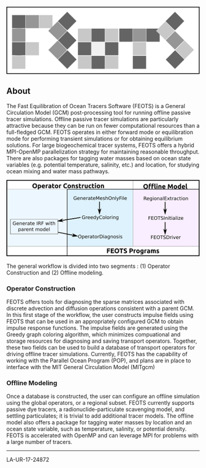 
![logo](doc/FEOTS_Logo.png)
## About
 The Fast Equilibration of Ocean Tracers Software (FEOTS) is a General Circulation Model (GCM) post-processing tool for running offline passive tracer simulations. Offline passive tracer simulations are particularly attractive because they can be run on fewer computational resources than a full-fledged GCM. FEOTS operates in either forward mode or equilibration mode for performing transient simulations or for obtaining equilibrium solutions.  For large biogeochemical tracer systems, FEOTS offers a hybrid MPI-OpenMP parallelization strategy for maintaining reasonable throughput. There are also packages for tagging water masses based on ocean state variables (e.g. potential temperature, salinity, etc.) and location, for studying ocean mixing and water mass pathways.
 
   ![useful image](doc/workflow.png)
   
The general workflow is divided into two segments : (1) Operator Construction and (2) Offline modeling.

### Operator Construction
FEOTS offers tools for diagnosing the sparse matrices associated with discrete advection and diffusion operations consistent with a parent GCM. In this first stage of the workflow, the user constructs impulse fields using FEOTS that can be used in an appropriately configured GCM to obtain impulse response functions. The impulse fields are generated using the Greedy graph coloring algorithm, which minimizes compuational and storage resources for diagnosing and saving transport operators. Together, these two fields can be used to build a database of transport operators for driving offline tracer simulations. Currently, FEOTS has the capability of working with the Parallel Ocean Program (POP), and plans are in place to interface with the MIT General Circulation Model (MITgcm)


### Offline Modeling
Once a database is constructed, the user can configure an offline simulation using the global operators, or a regional subset. FEOTS currently supports passive dye tracers, a radionuclide-particulate scavenging model, and settling particulates; it is trivial to add additional tracer models. The offline model also offers a package for tagging water masses by location and an ocean state variable, such as temperature, salinity, or potential density. FEOTS is accelerated with OpenMP and can leverage MPI for problems with a large number of tracers.


-------------------------------------------

LA-UR-17-24872
 

 


